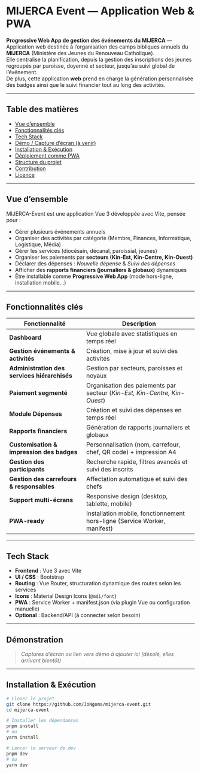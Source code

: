 #  MIJERCA Event — Application Web & PWA

**Progressive Web App de gestion des événements du MIJERCA** — Application web destinée à l’organisation des camps bibliques annuels du **MIJERCA** (Ministère des Jeunes du Renouveau Catholique).  
Elle centralise la planification, depuis la gestion des inscriptions des jeunes regroupés par paroisse, doyenné et secteur, jusqu’au suivi global de l’événement.  
De plus, cette application **web** prend en charge la génération personnalisée des badges ainsi que le suivi financier tout au long des activités.


---

##  Table des matières

- [Vue d’ensemble](#-vue-densemble)  
- [Fonctionnalités clés](#-fonctionnalités-clés)  
- [Tech Stack](#-tech-stack)  
- [Démo / Capture d’écran (à venir)](#-démonstration)  
- [Installation & Exécution](#-installation--exécution)  
- [Déploiement comme PWA](#-déploiement-pwa)  
- [Structure du projet](#-structure-du-projet)  
- [Contribution](#-contribution)  
- [Licence](#-licence)

---

##  Vue d’ensemble

MIJERCA-Event est une application Vue 3 développée avec Vite, pensée pour :

- Gérer plusieurs événements annuels 
- Organiser des activités par catégorie (Membre, Finances, Informatique, Logistique, Média)
- Gérer les services (diocésain, décanal, paroissial, jeunes)
- Organiser les paiements par **secteurs (Kin-Est, Kin-Centre, Kin-Ouest)**
- Déclarer des dépenses : *Nouvelle dépense* & *Suivi des dépenses*
- Afficher des **rapports financiers (journaliers & globaux)** dynamiques
- Être installable comme **Progressive Web App** (mode hors-ligne, installation mobile…)

---

##  Fonctionnalités clés

| Fonctionnalité | Description |
|----------------|-------------|
| **Dashboard** | Vue globale avec statistiques en temps réel |
| **Gestion événements & activités** | Création, mise à jour et suivi des activités |
| **Administration des services hiérarchisés** | Gestion par secteurs, paroisses et noyaux |
| **Paiement segmenté** | Organisation des paiements par secteur (*Kin-Est, Kin-Centre, Kin-Ouest*) |
| **Module Dépenses** | Création et suivi des dépenses en temps réel |
| **Rapports financiers** | Génération de rapports journaliers et globaux |
| **Customisation & impression des badges** | Personnalisation (nom, carrefour, chef, QR code) + impression A4 |
| **Gestion des participants** | Recherche rapide, filtres avancés et suivi des inscrits |
| **Gestion des carrefours & responsables** | Affectation automatique et suivi des chefs |
| **Support multi-écrans** | Responsive design (desktop, tablette, mobile) |
| **PWA-ready** | Installation mobile, fonctionnement hors-ligne (Service Worker, manifest) |


---

##  Tech Stack

- **Frontend** : Vue 3 avec Vite  
- **UI / CSS** : Bootstrap  
- **Routing** : Vue Router, structuration dynamique des routes selon les services  
- **Icons** : Material Design Icons (`@mdi/font`)  
- **PWA** : Service Worker + manifest.json (via plugin Vue ou configuration manuelle)  
- **Optional** : Backend/API (à connecter selon besoin)

---

##  Démonstration

> *Captures d’écran ou lien vers démo à ajouter ici (désolé, elles arrivant bientôt)*

---

##  Installation & Exécution

```bash
# Cloner le projet
git clone https://github.com/JoNgoma/mijerca-event.git
cd mijerca-event

# Installer les dépendances
pnpm install
# ou
yarn install

# Lancer le serveur de dev
pnpm dev
# ou
yarn dev
